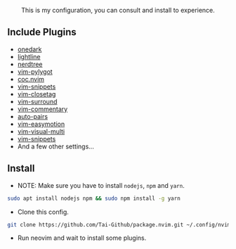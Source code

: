 <p align="center">This is my configuration, you can consult and install to experience.</p>

## Include Plugins
- [onedark](https://github.com/joshdick/onedark.vim)
- [lightline](https://github.com/itchyny/lightline.vim)
- [nerdtree](https://github.com/preservim/nerdtree)
- [vim-pylygot](https://github.com/sheerun/vim-polyglot)
- [coc.nvim](https://github.com/neoclide/coc.nvim)
- [vim-snippets](https://github.com/honza/vim-snippets)
- [vim-closetag](https://github.com/alvan/vim-closetag)
- [vim-surround](https://github.com/tpope/vim-surround)
- [vim-commentary](https://github.com/tpope/vim-commentary)
- [auto-pairs](https://github.com/jiangmiao/auto-pairs)
- [vim-easymotion](https://github.com/easymotion/vim-easymotion)
- [vim-visual-multi](https://github.com/mg979/vim-visual-multi)
- [vim-snippets](https://github.com/honza/vim-snippets)
- And a few other settings...

## Install

- NOTE: Make sure you have to install `nodejs`, `npm` and `yarn`.
```bash
sudo apt install nodejs npm && sudo npm install -g yarn
```

- Clone this config.
```bash
git clone https://github.com/Tai-Github/package.nvim.git ~/.config/nvim
```

- Run neovim and wait to install some plugins.
